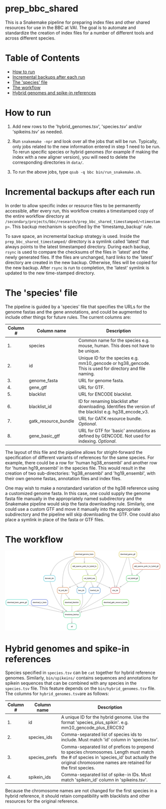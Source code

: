 # prep_bbc_shared

This is a Snakemake pipeline for preparing index files and other shared resources for use in the BBC at VAI. The goal is to automate and standardize the creation of index files for a number of different tools and across different species.

Table of Contents
=================

   * [How to run](#how-to-run)
   * [Incremental backups after each run](#incremental-backups-after-each-run)
   * [The 'species' file](#the-species-file)
   * [The workflow](#the-workflow)
   * [Hybrid genomes and spike-in references](#hybrid-genomes-and-spike-in-references)

# How to run

1. Add new rows to the 'hybrid_genomes.tsv', 'species.tsv' and/or 'spikeins.tsv' as needed. 

2. Run `snakemake -npr` and look over all the jobs that will be run. Typically, only jobs related to the new information entered in step 1 need to be run. To rerun specific species or hybrid genomes (for example if making the index with a new aligner version), you will need to delete the corresponding directories in `data/`.

3. To run the above jobs, type `qsub -q bbc bin/run_snakemake.sh`.

# Incremental backups after each run

In order to allow specific index or resource files to be permanently accessible, after every run, this workflow creates a timestamped copy of the entire workflow directory at `/secondary/projects/bbc/research/prep_bbc_shared_timestamped/<timestamp>`. This backup mechanism is specified by the 'timestamp_backup' rule.

To save space, an incremental backup strategy is used. Inside the `prep_bbc_shared_timestamped/` directory is a symlink called 'latest' that always points to the latest timestamped directory. During each backup, `rsync` is used to compare the checksums of the files in 'latest' and the newly generated files. If the files are unchanged, hard links to the 'latest' directory are created in the new backup. Otherwise, files will be copied for the new backup. After `rsync` is run to completion, the 'latest' symlink is updated to the new time-stamped directory.

# The 'species' file

The pipeline is guided by a 'species' file that specifies the URLs for the genome fastas and the gene annotations, and could be augmented to include other things for future rules. The current columns are:

| Column #     | Column name              | Description                                                                                                   |
|----------    |--------------            |-----------------------------------------------------------------------------------------------------------    |
| 1.           | species                  | Common name for the species e.g. mouse, human. This does not have to be unique.                               |
| 2.           | id                       | Unique ID for the species e.g. mm10_gencode or hg38_gencode. This is used for directory and file naming.      |
| 3.           | genome_fasta             | URL for genome fasta.                                                                                         |
| 4.           | gene_gtf                 | URL for GTF.                                                                                                  |
| 5.           | blacklist                | URL for ENCODE blacklist.                                                                                     |
| 6.           | blacklist_id             | ID for renaming blacklist after downloading. Identifies the version of the blacklist e.g. hg38_encode_v3.     |
| 7.           | gatk_resource_bundle     | URL for GATK resource bundle. _Optional_.                                                                     |
| 8.           | gene_basic_gtf           | URL for GTF for 'basic' annotations as defined by GENCODE. Not used for indexing.  _Optional_.                |


The layout of this file and the pipeline allows for stright-forward the specification of different variants of references for the same species. For example, there could be a row for 'human hg38_ensembl' and another row for 'human hg19_ensembl' in the species file. This would result in the creation of two sub-directories: 'hg38_ensembl' and 'hg19_ensembl', with their own genome fastas, annotation files and index files.

One may wish to make a nonstandard variation of the hg38 reference using a customized genome fasta. In this case, one could supply the genome fasta file manually in the appropriately named subdirectory and the Snakemake pipeline would skip the fasta downloading rule. Similarly, one could use a custom GTF and move it manually into the appropriate subdirectory and the pipeline will skip downloading the GTF. One could also place a symlink in place of the fasta or GTF files.

# The workflow

![Workflow](./logs/rulegraph.png)

# Hybrid genomes and spike-in references

Species specified in `species.tsv` can be `cat` together for hybrid reference genomes. Similarly, `bin/spikeins/` contains sequences and annotations for spikein sequences that can be combined with any species in the `species.tsv` file. This feature depends on the `bin/hybrid_genomes.tsv` file. The columns for `hybrid_genomes.tsv`are as follows:

| Column #     | Column name              | Description                                                                                                   |
|----------    |--------------            |-----------------------------------------------------------------------------------------------------------    |
| 1.           | id                       | A unique ID for the hybrid genome. Use the format 'species_plus_spikin'. e.g. mm10_gencode_plus_ERCC92        |
| 2.           | species_ids              | Comma-separated list of species ids to include. Must match 'id' column in 'species.tsv'.                      |
| 3.           | species_prefs            | Comma-separated list of prefices to prepend to species chromosomes. Length must match the # of species in 'species_id' but actually the original chromosome names are retained for the first species.                                                           |
| 4.           | spikein_ids              | Comma-separated list of spike-in IDs. Must match 'spikein_id' column in 'spikeins.tsv'.                       |

Because the chromosome names are not changed for the first species in a hybrid reference, it should retain compatibility with blacklists and other resources for the original reference.
